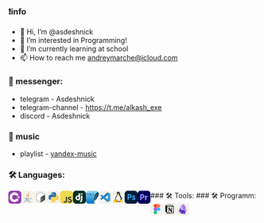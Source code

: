 ### ❗info
- 👋 Hi, I’m @asdeshnick
- 👀 I’m interested in Programming!
- 🌱 I’m currently learning at school
- 📫 How to reach me andreymarche@icloud.com

### 💬 messenger:
- telegram - Asdeshnick
- telegram-channel - https://t.me/alkash_exe
- discord - Asdeshnick

### 🎵 music 
- playlist - [yandex-music](https://music.yandex.ru/users/AnDrEw21032008/playlists/1016?utm_medium=copy_link)


### 🛠️ Languages:
<div class="column">
<div class="row">
<img align="left" alt="C#" title="C#" width="26px" src="./resources/cs.svg?raw=true" />
<img align="left" alt="Java" title="Java" width="26px" src="./resources/java.svg?raw=true" />
<img align="left" alt="Bash" title="Bash" width="26px" src="./resources/bash.svg?raw=true" />
<img align="left" alt="Python" title="Python" width="26px" src="./resources/python.svg?raw=true" />
<img align="left" alt="JavaScript" title="JavaScript" width="26px" src="./resources/javascript.svg?raw=true" />
### 🛠️ Tools:
<img align="left" alt="Django" title="Django" width="26px" src="./resources/django.svg?raw=true" />
<img align="left" alt="SQLite" title="SQLite" width="26px" src="./resources/sqlite.svg?raw=true" />
<img align="left" alt="Visual Studio Code" title="Visual Studio Code" width="26px" src="./resources/vscode.svg?raw=true" />
<img align="left" alt="Linux" title="Linux" width="26px" src="./resources/linux.svg?raw=true" />
### 🛠️ Programm:
<img align="left" alt="Adobe Photoshop" title="Adobe Photoshop" width="26px" src="./resources/ps.svg?raw=true" />
<img align="left" alt="Adobe Premiere Pro" title="Adobe Premiere Pro" width="26px" src="./resources/premiere.svg?raw=true" />
<img align="left" alt="Figma" title="Figma" width="26px" src="./resources/figma.svg?raw=true" />
<img align="left" alt="Notion" title="Notion" width="26px" src="./resources/notion.svg?raw=true" />
<img align="left" alt="Obsidian" title="Obsidian" width="26px" src="./resources/obsidian.svg?raw=true" />



